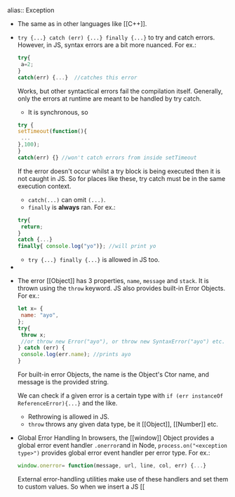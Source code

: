 alias:: Exception

- The same as in other languages like [[C++]].
- ``try {...} catch (err) {...} finally {...}`` to try and catch errors.
  However, in JS, syntax errors are a bit more nuanced. For ex.:
  ```js
  try{
   a=2;
  }
  catch(err) {...}  //catches this error
  ```
  Works, but other syntactical errors fail the compilation itself. Generally, only the errors at runtime are meant to be handled by try catch.
  
  * It is synchronous, so
  ```js
  try {
  setTimeout(function(){
   ...
  },100);
  }
  catch(err) {} //won't catch errors from inside setTimeout
  ```
  If the error doesn't occur whilst a try block is being executed then it is not caught in JS. So for places like these, try catch must be in the same execution context.
  * ``catch(...)`` can omit ``(...)``.
  * ``finally`` is **always** ran. 
  For ex.:
  ```js
  try{
   return;
  }
  catch {...}
  finally{ console.log("yo")}; //will print yo
  ```
  * ``try {...} finally {...}`` is allowed in JS too.
-
- The error [[Object]] has 3 properties, ``name``, ``message`` and ``stack``.
  It is thrown using the ``throw`` keyword. JS also provides built-in Error Objects.
  For ex.:
  ```js
  let x= {
   name: "ayo",
  };
  try{
   throw x; 
   //or throw new Error("ayo"), or throw new SyntaxError("ayo") etc.
  } catch (err) {
   console.log(err.name); //prints ayo
  }
  ```
  For built-in error Objects, the name is the Object's Ctor name, and message is the provided string.
  
  We can check if a given error is a certain type with 
  ``if (err instanceOf ReferenceError){...}`` and the like.
  
  * Rethrowing is allowed in JS.
  * ``throw`` throws any given data type, be it [[Object]], [[Number]] etc.
- Global Error Handling
  In browsers, the [[window]] Object provides a global error event handler ``.onerror``and in Node, ``process.on("<exception type>")`` provides global error event handler per error type.
  For ex.:
  ```js
  window.onerror= function(message, url, line, col, err) {...}
  ```
  
  External error-handling utilities make use of these handlers and set them to custom values. So when we insert a JS [[<script>]] URL from one of these services, they assign a custom value to these methods and then provide the details by sending errors to their [[API]]s.
  For ex.: [muscula](https://www.muscula.com/)  and [errorception](https://errorception.com/)
- ``unhandledrejection`` [[Browser]] [[Browser Event]]
  Can be caught with
  ```js
  window.addEventListener('unhandledrejection', function(event) {
    // the event object has two special properties:
    alert(event.promise); // [object Promise] - the promise that generated the error
    alert(event.reason); // Error: Whoops! - the unhandled error object
  });
  
  ```